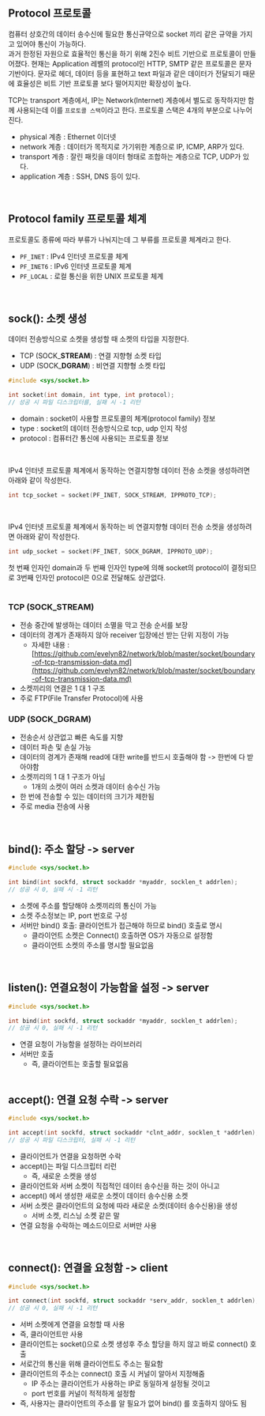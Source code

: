 ## Protocol 프로토콜

컴퓨터 상호간의 데이터 송수신에 필요한 통신규약으로 socket 끼리 같은 규약을 가지고 있어야 통신이 가능하다.<br>
과거 한정된 자원으로 효율적인 통신을 하기 위해 2진수 비트 기반으로 프로토콜이 만들어졌다. 현재는 Application 레벨의 protocol인 HTTP, SMTP 같은 프로토콜은 문자 기반이다. 문자로 헤더, 데이터 등을 표현하고 text 파일과 같은 데이터가 전달되기 때문에 효율성은 비트 기반 프로토콜 보다 떨어지지만 확장성이 높다.<br>

TCP는 transport 계층에서, IP는 Network(Internet) 계층에서 별도로 동작하지만 함께 사용되는데 이를 ```프로토콜 스택```이라고 한다. 프로토콜 스택은 4개의 부분으로 나누어진다.<br>

- physical 계층 : Ethernet 이더넷
- network 계층 : 데이터가 목적지로 가기위한 계층으로 IP, ICMP, ARP가 있다.
- transport 계층 : 잘린 패킷을 데이터 형태로 조합하는 계층으로 TCP, UDP가 있다.
- application 계층 : SSH, DNS 등이 있다.
<br>

## Protocol family 프로토콜 체계

프로토콜도 종류에 따라 부류가 나눠지는데 그 부류를 프로토콜 체계라고 한다.<br>

- ```PF_INET``` : IPv4 인터넷 프로토콜 체계
- ```PF_INET6``` : IPv6 인터넷 프로토콜 체계
- ```PF_LOCAL``` : 로컬 통신을 위한 UNIX 프로토콜 체계
<br>

## sock(): 소켓 생성

데이터 전송방식으로 소켓을 생성할 때 소켓의 타입을 지정한다.<br>

- TCP (SOCK_**STREAM**) : 연결 지향형 소켓 타입
- UDP (SOCK_**DGRAM**) : 비연결 지향형 소켓 타입

```c
#include <sys/socket.h>

int socket(int domain, int type, int protocol);
// 성공 시 파일 디스크립터를, 실패 시 -1 리턴
```
- domain : socket이 사용할 프로토콜의 체계(protocol family) 정보
- type : socket의 데이터 전송방식으로 tcp, udp 인지 작성
- protocol : 컴퓨터간 통신에 사용되는 프로토콜 정보
<br>

IPv4 인터넷 프로토콜 체계에서 동작하는 연결지향형 데이터 전송 소켓을 생성하려면 아래와 같이 작성한다.<br>

```c
int tcp_socket = socket(PF_INET, SOCK_STREAM, IPPROTO_TCP);
```

<br>

IPv4 인터넷 프로토콜 체계에서 동작하는 비 연결지향형 데이터 전송 소켓을 생성하려면 아래와 같이 작성한다.<br>

```c
int udp_socket = socket(PF_INET, SOCK_DGRAM, IPPROTO_UDP);
```

첫 번째 인자인 domain과 두 번째 인자인 type에 의해 socket의 protocol이 결정되므로 3번째 인자인 protocol은 0으로 전달해도 상관없다.<br><br>

### TCP (SOCK_STREAM)

- 전송 중간에 발생하는 데이터 소멸을 막고 전송 순서를 보장
- 데이터의 경계가 존재하지 않아 receiver 입장에선 받는 단위 지정이 가능
  - 자세한 내용 : [https://github.com/evelyn82/network/blob/master/socket/boundary-of-tcp-transmission-data.md](https://github.com/evelyn82/network/blob/master/socket/boundary-of-tcp-transmission-data.md)
- 소켓끼리의 연결은 1 대 1 구조
- 주로 FTP(File Transfer Protocol)에 사용

### UDP (SOCK_DGRAM)

- 전송순서 상관없고 빠른 속도를 지향
- 데이터 파손 및 손실 가능
- 데이터의 경계가 존재해 read에 대한 write를 반드시 호출해야 함 -> 한번에 다 받아야함
- 소켓끼리의 1 대 1 구조가 아님
  - 1개의 소켓이 여러 소켓과 데이터 송수신 가능
- 한 번에 전송할 수 있는 데이터의 크기가 제한됨
- 주로 media 전송에 사용
<br>

## bind(): 주소 할당 -> server

```c
#include <sys/socket.h>

int bind(int sockfd, struct sockaddr *myaddr, socklen_t addrlen);
// 성공 시 0, 실패 시 -1 리턴
```

- 소켓에 주소를 할당해야 소켓끼리의 통신이 가능
- 소켓 주소정보는 IP, port 번호로 구성
- 서버만 bind() 호출: 클라이언트가 접근해야 하므로 bind() 호출로 명시
  - 클라이언트 소켓은 Connect() 호출하면 OS가 자동으로 설정함
  - 클라이언트 소켓의 주소를 명시할 필요없음
<br>

## listen(): 연결요청이 가능함을 설정 -> server

```c
#include <sys/socket.h>

int bind(int sockfd, struct sockaddr *myaddr, socklen_t addrlen);
// 성공 시 0, 실패 시 -1 리턴
```

- 연결 요청이 가능함을 설정하는 라이브러리
- 서버만 호출
  - 즉, 클라이언트는 호출할 필요없음
  <br>

## accept(): 연결 요청 수락 -> server

```c
#include <sys/socket.h>

int accept(int sockfd, struct sockaddr *clnt_addr, socklen_t *addrlen);
// 성공 시 파일 디스크립터, 실패 시 -1 리턴
```

- 클라이언트가 연결을 요청하면 수락
- accept()는 파일 디스크립터 리런
  - 즉, 새로운 소켓을 생성
- 클라이언트와 서버 소켓이 직접적인 데이터 송수신을 하는 것이 아니고
- accept() 에서 생성한 새로운 소켓이 데이터 송수신용 소켓
- 서버 소켓은 클라이언트의 요청에 따라 새로운 소켓(데이터 송수신용)을 생성
  - 서버 소켓, 리스닝 소켓 같은 말
- 연결 요청을 수락하는 메소드이므로 서버만 사용
<br>

## connect(): 연결을 요청함 -> client

```c
#include <sys/socket.h>

int connect(int sockfd, struct sockaddr *serv_addr, socklen_t addrlen);
// 성공 시 0, 실패 시 -1 리턴
```

- 서버 소켓에게 연결을 요청할 때 사용
- 즉, 클라이언트만 사용
- 클라이언트는 socket()으로 소켓 생성후 주소 할당을 하지 않고 바로 connect() 호출
- 서로간의 통신을 위해 클라이언트도 주소는 필요함
- 클라이언트의 주소는 connect() 호출 시 커널이 알아서 지정해줌
  - IP 주소는 클라이언트가 사용하는 IP로 동일하게 설정될 것이고
  - port 번호를 커널이 적적하게 설정함
- 즉, 사용자는 클라이언트의 주소를 알 필요가 없어 bind() 를 호출하지 않아도 됨
